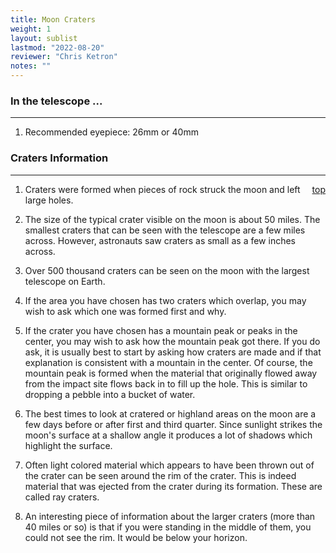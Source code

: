 ```yaml
---
title: Moon Craters
weight: 1
layout: sublist
lastmod: "2022-08-20"
reviewer: "Chris Ketron"
notes: ""
---
```


### In the telescope ...

---

1. Recommended eyepiece: 26mm or 40mm

### Craters Information

---
<span style='float:right;'>[top](#)</span>

1. Craters were formed when pieces of rock struck the moon and left large holes.

2. The size of the typical crater visible on the moon is about 50 miles. The smallest craters that can be seen with the telescope are a few miles across. However, astronauts saw craters as small as a few inches across.

3. Over 500 thousand craters can be seen on the moon with the largest telescope on Earth.

4. If the area you have chosen has two craters which overlap, you may wish to ask which one was formed first and why.

5. If the crater you have chosen has a mountain peak or peaks in the center, you may wish to ask how the mountain peak got there. If you do ask, it is usually best to start by asking how craters are made and if that explanation is consistent with a mountain in the center. Of course, the mountain peak is formed when the material that originally flowed away from the impact site flows back in to fill up the hole. This is similar to dropping a pebble into a bucket of water.

6. The best times to look at cratered or highland areas on the moon are a few days before or after first and third quarter. Since sunlight strikes the moon's surface at a shallow angle it produces a lot of shadows which highlight the surface.

7. Often light colored material which appears to have been thrown out of the crater can be seen around the rim of the crater. This is indeed material that was ejected from the crater during its formation. These are called ray craters.

8. An interesting piece of information about the larger craters (more than 40 miles or so) is that if you were standing in the middle of them, you could not see the rim. It would be below your horizon.
